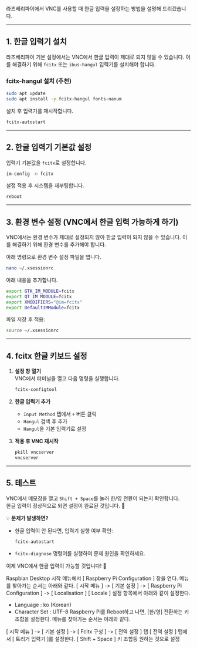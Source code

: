 라즈베리파이에서 VNC를 사용할 때 한글 입력을 설정하는 방법을 설명해 드리겠습니다.  

---

## **1. 한글 입력기 설치**  
라즈베리파이 기본 설정에서는 VNC에서 한글 입력이 제대로 되지 않을 수 있습니다. 이를 해결하기 위해 `fcitx` 또는 `ibus-hangul` 입력기를 설치해야 합니다.  

### **fcitx-hangul 설치 (추천)**
```bash
sudo apt update
sudo apt install -y fcitx-hangul fonts-nanum
```

설치 후 입력기를 재시작합니다.  
```bash
fcitx-autostart
```

---

## **2. 한글 입력기 기본값 설정**  
입력기 기본값을 `fcitx`로 설정합니다.  
```bash
im-config -n fcitx
```

설정 적용 후 시스템을 재부팅합니다.  
```bash
reboot
```

---

## **3. 환경 변수 설정 (VNC에서 한글 입력 가능하게 하기)**  
VNC에서는 환경 변수가 제대로 설정되지 않아 한글 입력이 되지 않을 수 있습니다. 이를 해결하기 위해 환경 변수를 추가해야 합니다.  

아래 명령으로 환경 변수 설정 파일을 엽니다.  
```bash
nano ~/.xsessionrc
```

아래 내용을 추가합니다.  
```bash
export GTK_IM_MODULE=fcitx
export QT_IM_MODULE=fcitx
export XMODIFIERS="@im=fcitx"
export DefaultIMModule=fcitx
```

파일 저장 후 적용:  
```bash
source ~/.xsessionrc
```

---

## **4. fcitx 한글 키보드 설정**  
1. **설정 창 열기**  
   VNC에서 터미널을 열고 다음 명령을 실행합니다.  
   ```bash
   fcitx-configtool
   ```
2. **한글 입력기 추가**  
   - `Input Method` 탭에서 `+` 버튼 클릭  
   - `Hangul` 검색 후 추가  
   - `Hangul`을 기본 입력기로 설정  

3. **적용 후 VNC 재시작**  
   ```bash
   pkill vncserver
   vncserver
   ```

---

## **5. 테스트**  
VNC에서 메모장을 열고 `Shift + Space`를 눌러 한/영 전환이 되는지 확인합니다.  
한글 입력이 정상적으로 되면 설정이 완료된 것입니다. 🎉  

💡 **문제가 발생하면?**  
- 한글 입력이 안 된다면, 입력기 실행 여부 확인:  
  ```bash
  fcitx-autostart
  ```
- `fcitx-diagnose` 명령어를 실행하여 문제 원인을 확인하세요.  

이제 VNC에서 한글 입력이 가능할 것입니다! 🚀

Raspbian Desktop 시작 메뉴에서 [ Raspberry Pi Configuration ] 창을 연다.
메뉴를 찾아가는 순서는 아래와 같다.
  [ 시작 메뉴 ]  ->  [ 기본 설정 ]  ->  [ Raspberry Pi Configuration ]  ->  [ Localisation ]
[ Locale ] 설정 항목에서 아래와 같이 설정한다.
 - Language : ko (Korean)
 - Character Set : UTF-8
Raspberry Pi를 Reboot하고 나면, [한/영] 전환하는 키 조합을 설정한다. 메뉴를 찾아가는 순서는 아래와 같다.

[ 시작 메뉴 ]  ->  [ 기본 설정 ]  ->  [ Fcitx 구성 ]  ->  [ 전역 설정 ] 탭 
[ 전역 설정 ] 탭에서 [ 트리거 입력기 ]를 설정한다.
 [ Shift + Space ] 키 조합등 원하는 것으로 설정
 
